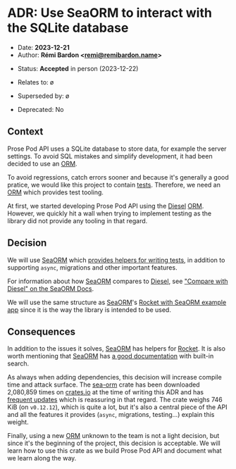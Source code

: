 # ADR: Use SeaORM to interact with the SQLite database

- Date: **2023-12-21**
- Author: **Rémi Bardon <[remi@remibardon.name](mailto:remi@remibardon.name)>**
<!-- Proposed|Accepted|Rejected, with date and channel if applicable -->
- Status: **Accepted** in person (2023-12-22)
<!-- "ø" or a nested unordered list linking to other ADRs and their date -->
- Relates to: ø
<!-- "ø" or a nested unordered list linking to other ADRs and their date -->
- Superseded by: ø
<!-- "No" or "Yes" with the deprecation date -->
- Deprecated: No

## Context

<!--
This section describes the forces at play, including technological, political, social, and project local. These forces are probably in tension, and should be called out as such. The language in this section is value-neutral. It is simply describing facts.
-->

Prose Pod API uses a SQLite database to store data, for example the server settings.
To avoid SQL mistakes and simplify development, it had been decided to use an [ORM].

To avoid regressions, catch errors sooner and because it's generally a good pratice,
we would like this project to contain [tests].
Therefore, we need an [ORM] which provides test tooling.

At first, we started developing Prose Pod API using the [Diesel] [ORM].
However, we quickly hit a wall when trying to implement testing as the library
did not provide any tooling in that regard.

## Decision

<!--
This section describes our response to these forces. It is stated in full sentences, with active voice. "We will …"
-->

We will use [SeaORM] which [provides helpers for writing tests][sea-orm-testing],
in addition to supporting `async`, migrations and other important features.

For information about how [SeaORM] compares to [Diesel],
see ["Compare with Diesel" on the SeaORM Docs][compare-with-diesel].

We will use the same structure as [SeaORM]'s [Rocket with SeaORM example app][rocket-example]
since it is the way the library is intended to be used.

## Consequences

<!--
This section describes the resulting context, after applying the decision. All consequences should be listed here, not just the "positive" ones. A particular decision may have positive, negative, and neutral consequences, but all of them affect the team and project in the future.
-->

In addition to the issues it solves, [SeaORM] has helpers for [Rocket].
It is also worth mentioning that [SeaORM] has [a good documentation][sea-orm-docs] with built-in search.

As always when adding dependencies, this decision will increase compile time and attack surface.
The [sea-orm] crate has been downloaded 2,080,859 times on [crates.io] at the time of writing this ADR
and has [frequent updates][sea-orm-releases] which is reassuring in that regard.
The crate weighs 746 KiB (on `v0.12.12`), which is quite a lot, but it's also a central piece of the API
and all the features it provides (`async`, migrations, testing…) explain this weight.

Finally, using a new [ORM] unknown to the team is not a light decision, but since it's the beginning
of the project, this decision is acceptable.
We will learn how to use this crate as we build Prose Pod API and document what we learn along the way.

[compare-with-diesel]: <https://www.sea-ql.org/SeaORM/docs/internal-design/diesel/> "Compare with Diesel | SeaORM"
[crates.io]: <https://crates.io/> "crates.io: Rust Package Registry"
[Diesel]: <https://diesel.rs/> "Diesel homepage"
[ORM]: <https://en.wikipedia.org/wiki/Object%E2%80%93relational_mapping> "Object–relational mapping | Wikipedia"
[Rocket]: <https://rocket.rs/> "Rocket homepage"
[rocket-example]: <https://github.com/SeaQL/sea-orm/tree/131f9f11230b7fd2d318870fd0c2d441c80ed734/examples/rocket_example> "SeaQL/sea-orm/examples/rocket_example | GitHub"
[SeaORM]: <https://www.sea-ql.org/SeaORM/> "SeaORM homepage"
[sea-orm]: <https://crates.io/crates/sea-orm> "sea-orm | crates.io"
[sea-orm-docs]: <https://www.sea-ql.org/SeaORM/docs/index/> "Docs | SeaORM"
[sea-orm-releases]: <https://github.com/SeaQL/sea-orm/releases> "Releases · SeaQL/sea-orm"
[sea-orm-testing]: <https://www.sea-ql.org/SeaORM/docs/write-test/mock/> "Mock Interface | SeaORM"
[tests]: <https://en.wikipedia.org/wiki/Software_testing> "Software testing | Wikipedia"
